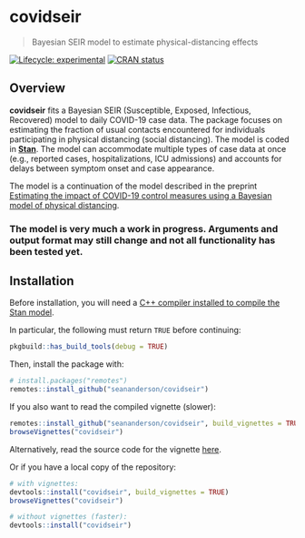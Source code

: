 # covidseir

> Bayesian SEIR model to estimate physical-distancing effects

<!-- badges: start -->
[![Lifecycle: experimental](https://img.shields.io/badge/lifecycle-experimental-orange.svg)](https://www.tidyverse.org/lifecycle/#experimental)
[![CRAN status](https://www.r-pkg.org/badges/version/covidseir)](https://CRAN.R-project.org/package=covidseir)
<!-- badges: end -->

## Overview

__covidseir__ fits a Bayesian SEIR (Susceptible, Exposed, Infectious, Recovered)
model to daily COVID-19 case data. The package focuses on estimating the
fraction of usual contacts encountered for individuals participating in physical
distancing (social distancing). The model is coded in
[__Stan__](https://mc-stan.org/). The model can accommodate multiple types of
case data at once (e.g., reported cases, hospitalizations, ICU admissions) and
accounts for delays between symptom onset and case appearance.

The model is a continuation of the model described in the preprint [Estimating
the impact of COVID-19 control measures using a Bayesian model of physical
distancing](https://www.medrxiv.org/content/10.1101/2020.04.17.20070086v1).

### The model is very much a work in progress. Arguments and output format may still change and not all functionality has been tested yet. ###

## Installation

Before installation, you will need a [C++ compiler installed to compile the Stan model](https://github.com/stan-dev/rstan/wiki/RStan-Getting-Started).

In particular, the following must return `TRUE` before continuing:

```r
pkgbuild::has_build_tools(debug = TRUE)
```

Then, install the package with:

```r
# install.packages("remotes")
remotes::install_github("seananderson/covidseir")
```

If you also want to read the compiled vignette (slower):

```r
remotes::install_github("seananderson/covidseir", build_vignettes = TRUE)
browseVignettes("covidseir")
```

Alternatively, read the source code for the vignette [here](https://github.com/seananderson/covidseir/tree/master/vignettes).

Or if you have a local copy of the repository:

```r
# with vignettes:
devtools::install("covidseir", build_vignettes = TRUE)
browseVignettes("covidseir")

# without vignettes (faster):
devtools::install("covidseir")
```
